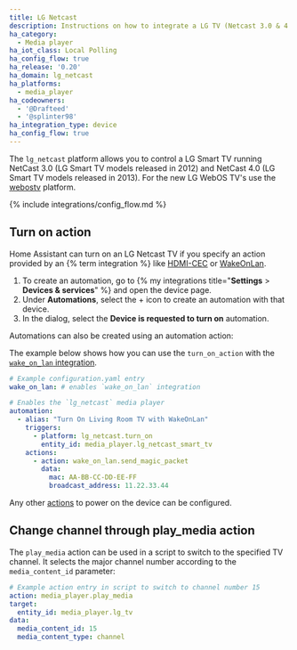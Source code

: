 ```yaml
---
title: LG Netcast
description: Instructions on how to integrate a LG TV (Netcast 3.0 & 4.0) within Home Assistant.
ha_category:
  - Media player
ha_iot_class: Local Polling
ha_config_flow: true
ha_release: '0.20'
ha_domain: lg_netcast
ha_platforms:
  - media_player
ha_codeowners:
  - '@Drafteed'
  - '@splinter98'
ha_integration_type: device
ha_config_flow: true
---
```


The `lg_netcast` platform allows you to control a LG Smart TV running NetCast 3.0 (LG Smart TV models released in 2012) and NetCast 4.0 (LG Smart TV models released in 2013). For the new LG WebOS TV's use the [webostv](/integrations/webostv#media-player) platform.

{% include integrations/config_flow.md %}

## Turn on action

Home Assistant can turn on an LG Netcast TV if you specify an action provided by an {% term integration %} like [HDMI-CEC](/integrations/hdmi_cec/) or [WakeOnLan](/integrations/wake_on_lan/).

1. To create an automation, go to {% my integrations title="**Settings** > **Devices & services**" %} and open the device page. 
2. Under **Automations**, select the + icon to create an automation with that device.
3. In the dialog, select the **Device is requested to turn on** automation.

Automations can also be created using an automation action:

The example below shows how you can use the `turn_on_action` with the [`wake_on_lan` integration](/integrations/wake_on_lan/).

```yaml
# Example configuration.yaml entry
wake_on_lan: # enables `wake_on_lan` integration

# Enables the `lg_netcast` media player
automation:
  - alias: "Turn On Living Room TV with WakeOnLan"
    triggers:
      - platform: lg_netcast.turn_on
        entity_id: media_player.lg_netcast_smart_tv
    actions:
      - action: wake_on_lan.send_magic_packet
        data:
          mac: AA-BB-CC-DD-EE-FF
          broadcast_address: 11.22.33.44
```

Any other [actions](/docs/automation/action/) to power on the device can be configured.

## Change channel through play_media action

The `play_media` action can be used in a script to switch to the specified TV channel. It selects the major channel number according to the `media_content_id` parameter:

```yaml
# Example action entry in script to switch to channel number 15
action: media_player.play_media
target:
  entity_id: media_player.lg_tv
data:
  media_content_id: 15
  media_content_type: channel
```
